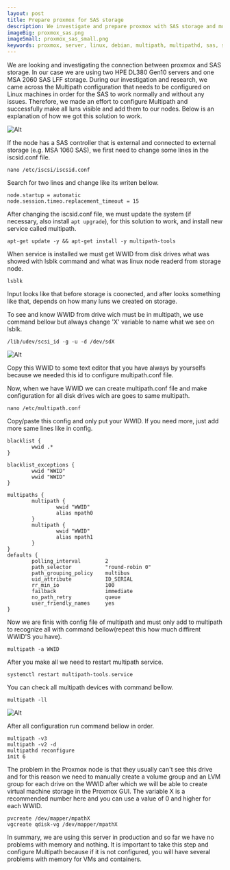 ```yaml
---
layout: post
title: Prepare proxmox for SAS storage
description: We investigate and prepare proxmox with SAS storage and multipath
imageBig: proxmox_sas.png
imageSmall: proxmox_sas_small.png
keywords: proxmox, server, linux, debian, multipath, multipathd, sas, storage, wwwid, iscsi, HPE, DL380, Gen10, LFF, SFF
---
```


We are looking and investigating the connection between proxmox and SAS storage. In our case we are using two HPE DL380 Gen10 servers and one MSA 2060 SAS LFF storage. During our investigation and research, we came across the Multipath configuration that needs to be configured on Linux machines in order for the SAS to work normally and without any issues. Therefore, we made an effort to configure Multipath and successfully make all luns visible and add them to our nodes. Below is an explanation of how we got this solution to work. 

![Alt](https://tomeksdev.com/new/postImages/proxmox_sas_small.png "Proxmox")

If the node has a SAS controller that is external and connected to external storage (e.g. MSA 1060 SAS), we first need to change some lines in the iscsid.conf file.

```
nano /etc/iscsi/iscsid.conf
```

Search for two lines and change like its writen bellow.

```
node.startup = automatic
node.session.timeo.replacement_timeout = 15
```

After changing the iscsid.conf file, we must update the system (if necessary, also install ``apt upgrade``), for this solution to work, and install new service called multipath.

```
apt-get update -y && apt-get install -y multipath-tools
```

When service is installed we must get WWID from disk drives what was showed with lsblk command and what was linux node readerd from storage node.

```
lsblk
```

Input looks like that before storage is coonected, and after looks something like that, depends on how many luns we created on storage.

To see and know WWID from drive wich must be in multipath, we use command bellow but always change 'X' variable to name what we see on lsblk.

```
/lib/udev/scsi_id -g -u -d /dev/sdX
```

![Alt](https://tomeksdev.com/new/postImages/proxmox_wwid.png "Proxmox")

Copy this WWID to some text editor that you have always by yourselfs because we needed this id to configure multipath.conf file.

Now, when we have WWID we can create multipath.conf file and make configuration for all disk drives wich are goes to same multipath.

```
nano /etc/multipath.conf
```

Copy/paste this config and only put your WWID. If you need more, just add more same lines like in config.

```
blacklist {
        wwid .*
}

blacklist_exceptions {
        wwid "WWID"
        wwid "WWID"
}

multipaths {
        multipath {
                wwid "WWID"
                alias mpath0
        }
        multipath {
                wwid "WWID"
                alias mpath1
        }
}
defaults {
        polling_interval        2
        path_selector           "round-robin 0"
        path_grouping_policy    multibus
        uid_attribute           ID_SERIAL
        rr_min_io               100
        failback                immediate
        no_path_retry           queue
        user_friendly_names     yes
}
```

Now we are finis with config file of multipath and must only add to multipath to recognize all with command bellow(repeat this how much diffirent WWID'S you have).

```
multipath -a WWID
```

After you make all we need to restart multipath service.

```
systemctl restart multipath-tools.service
```

You can check all multipath devices with command bellow.

```
multipath -ll
```

![Alt](https://tomeksdev.com/new/postImages/proxmox_multipath.png "Proxmox")

After all configuration run command bellow in order.

```
multipath -v3
multipath -v2 -d
multipathd reconfigure
init 6
```

The problem in the Proxmox node is that they usually can't see this drive and for this reason we need to manually create a volume group and an LVM group for each drive on the WWID after which we will be able to create virtual machine storage in the Proxmox GUI. The variable X is a recommended number here and you can use a value of 0 and higher for each WWID.

```
pvcreate /dev/mapper/mpathX
vgcreate qdisk-vg /dev/mapper/mpathX
```

In summary, we are using this server in production and so far we have no problems with memory and nothing. It is important to take this step and configure Multipath because if it is not configured, you will have several problems with memory for VMs and containers.